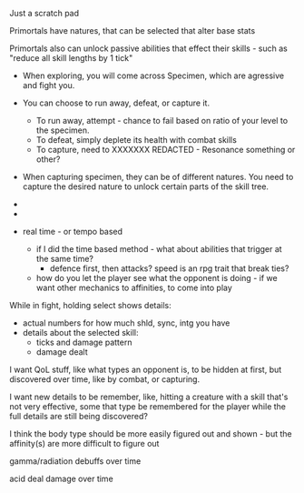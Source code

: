 Just a scratch pad

Primortals have natures, that can be selected that alter base stats

Primortals also can unlock passive abilities that effect their skills - such as "reduce all skill lengths by 1 tick"



- When exploring, you will come across Specimen, which are agressive and fight you.
- You can choose to run away, defeat, or capture it.
  - To run away, attempt - chance to fail based on ratio of your level to the specimen.
  - To defeat, simply deplete its health with combat skills
  - To capture, need to XXXXXXX REDACTED - Resonance something or other?





- When capturing specimen, they can be of different natures. You need to capture the desired nature to unlock certain parts of the skill tree.
- 



- 
- real time - or tempo based
  - if I did the time based method - what about abilities that trigger at the same time?
    - defence first, then attacks? speed is an rpg trait that break ties?
  - how do you let the player see what the opponent is doing - if we want other mechanics to affinities, to come into play

While in fight, holding select shows details:

- actual numbers for how much shld, sync, intg you have
- details about the selected skill:
  - ticks and damage pattern
  - damage dealt



I want QoL stuff, like what types an opponent is, to be hidden at first, but discovered over time, like by combat, or capturing.

I want new details to be remember, like, hitting a creature with a skill that's not very effective, some that type be remembered for the player while the full details are still being discovered?

I think the body type should be more easily figured out and shown - but the affinity(s) are more difficult to figure out



gamma/radiation debuffs over time

acid deal damage over time
